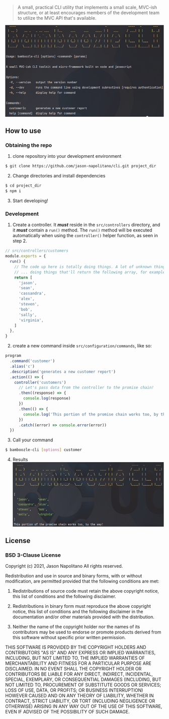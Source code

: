 > A small, practical CLI utility that implements a small scale, MVC-ish structure, or at least
> encourages members of the development team to utilize the MVC API that's available.

![Screenshot](docs/screenshot.png)

## How to use

### Obtaining the repo

1. clone repository into your development environment

```bash
$ git clone https://github.com/jason-napolitano/cli.git project_dir
```

2. Change directories and install dependencies

```bash
$ cd project_dir
$ npm i
```

3. Start developing!

### Development

1. Create a controller. It **_must_** reside in the `src/controllers` directory,
   and it **_must_** contain a `run()` method. The `run()` method will be executed
   automatically when using the `controller()` helper function, as seen in step 2.

```js
// src/controllers/customers
module.exports = {
  run() {
    // The code up here is totally doing things. A lot of unknown things ...
    // ... doing things that'll return the following array, for example
    return [
      'jason',
      'sean',
      'cassandra',
      'alex',
      'steven',
      'bob',
      'sally',
      'virginia',
    ]
  },
}
```

2. create a new command inside `src/configuration/commands`, like so:

```js
program
  .command('customer')
  .alias('c')
  .description('generates a new customer report')
  .action(() => {
    controller('customers')
      // Let's pass data from the controller to the promise chain!
      .then((response) => {
        console.log(response)
      })
      .then(() => {
        console.log('This portion of the promise chain works too, by the way!')
      })
      .catch((error) => console.error(error))
  })
```

3. Call your command

```bash
$ bamboozle-cli [options] customer
```

4. Results
   ![Screenshot2](docs/screenshot-2.png)

## License

### BSD 3-Clause License

Copyright (c) 2021, Jason Napolitano
All rights reserved.

Redistribution and use in source and binary forms, with or without
modification, are permitted provided that the following conditions are met:

1. Redistributions of source code must retain the above copyright notice, this
   list of conditions and the following disclaimer.

2. Redistributions in binary form must reproduce the above copyright notice,
   this list of conditions and the following disclaimer in the documentation
   and/or other materials provided with the distribution.

3. Neither the name of the copyright holder nor the names of its
   contributors may be used to endorse or promote products derived from
   this software without specific prior written permission.

THIS SOFTWARE IS PROVIDED BY THE COPYRIGHT HOLDERS AND CONTRIBUTORS "AS IS"
AND ANY EXPRESS OR IMPLIED WARRANTIES, INCLUDING, BUT NOT LIMITED TO, THE
IMPLIED WARRANTIES OF MERCHANTABILITY AND FITNESS FOR A PARTICULAR PURPOSE ARE
DISCLAIMED. IN NO EVENT SHALL THE COPYRIGHT HOLDER OR CONTRIBUTORS BE LIABLE
FOR ANY DIRECT, INDIRECT, INCIDENTAL, SPECIAL, EXEMPLARY, OR CONSEQUENTIAL
DAMAGES (INCLUDING, BUT NOT LIMITED TO, PROCUREMENT OF SUBSTITUTE GOODS OR
SERVICES; LOSS OF USE, DATA, OR PROFITS; OR BUSINESS INTERRUPTION) HOWEVER
CAUSED AND ON ANY THEORY OF LIABILITY, WHETHER IN CONTRACT, STRICT LIABILITY,
OR TORT (INCLUDING NEGLIGENCE OR OTHERWISE) ARISING IN ANY WAY OUT OF THE USE
OF THIS SOFTWARE, EVEN IF ADVISED OF THE POSSIBILITY OF SUCH DAMAGE.
